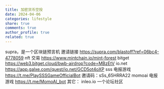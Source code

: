 ```yaml
---
title: 加密货币空投
date: 2024-04-06
categories: lifestyle
share: true
comments: true
author_profile: true
related: true
---
```


supra，是一个区块链预言机 邀请链接 https://supra.com/blastoff?ref=06bc4-4778059
nft 交易 https://www.mintchain.io/mint-forest
bitget https://web3.bitget.cloud/bwb-airdrop?code=MBzEtV
io.net https://app.galxe.com/quest/io.net/GCD5ot4oXP
sss 电报游戏 https://t.me/PlaySSSGameOfficialBot 邀请码：sSs_65HRRA22
momoai 电报游戏 https://t.me/MomoAI_bot
其它：
inleo.io 一个论坛社区
